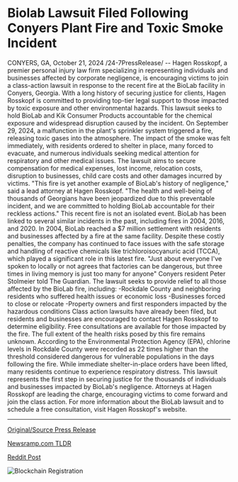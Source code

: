 # Biolab Lawsuit Filed Following Conyers Plant Fire and Toxic Smoke Incident

CONYERS, GA, October 21, 2024 /24-7PressRelease/ -- Hagen Rosskopf, a premier personal injury law firm specializing in representing individuals and businesses affected by corporate negligence, is encouraging victims to join a class-action lawsuit in response to the recent fire at the BioLab facility in Conyers, Georgia. With a long history of securing justice for clients, Hagen Rosskopf is committed to providing top-tier legal support to those impacted by toxic exposure and other environmental hazards. This lawsuit seeks to hold BioLab and Kik Consumer Products accountable for the chemical exposure and widespread disruption caused by the incident.  On September 29, 2024, a malfunction in the plant's sprinkler system triggered a fire, releasing toxic gases into the atmosphere. The impact of the smoke was felt immediately, with residents ordered to shelter in place, many forced to evacuate, and numerous individuals seeking medical attention for respiratory and other medical issues. The lawsuit aims to secure compensation for medical expenses, lost income, relocation costs, disruption to businesses, child care costs and other damages incurred by victims.  "This fire is yet another example of BioLab's history of negligence," said a lead attorney at Hagen Rosskopf. "The health and well-being of thousands of Georgians have been jeopardized due to this preventable incident, and we are committed to holding BioLab accountable for their reckless actions."  This recent fire is not an isolated event. BioLab has been linked to several similar incidents in the past, including fires in 2004, 2016, and 2020. In 2004, BioLab reached a $7 million settlement with residents and businesses affected by a fire at the same facility. Despite these costly penalties, the company has continued to face issues with the safe storage and handling of reactive chemicals like trichloroisocyanuric acid (TCCA), which played a significant role in this latest fire.  "Just about everyone I've spoken to locally or not agrees that factories can be dangerous, but three times in living memory is just too many for anyone" Conyers resident Peter Stolmeier told The Guardian.  The lawsuit seeks to provide relief to all those affected by the BioLab fire, including: -Rockdale County and neighboring residents who suffered health issues or economic loss -Businesses forced to close or relocate -Property owners and first responders impacted by the hazardous conditions Class action lawsuits have already been filed, but residents and businesses are encouraged to contact Hagen Rosskopf to determine eligibility. Free consultations are available for those impacted by the fire.  The full extent of the health risks posed by this fire remains unknown. According to the Environmental Protection Agency (EPA), chlorine levels in Rockdale County were recorded as 22 times higher than the threshold considered dangerous for vulnerable populations in the days following the fire. While immediate shelter-in-place orders have been lifted, many residents continue to experience respiratory distress.  This lawsuit represents the first step in securing justice for the thousands of individuals and businesses impacted by BioLab's negligence. Attorneys at Hagen Rosskopf are leading the charge, encouraging victims to come forward and join the class action.  For more information about the BioLab lawsuit and to schedule a free consultation, visit Hagen Rosskopf's website. 

---

[Original/Source Press Release](https://www.24-7pressrelease.com/press-release/515397/biolab-lawsuit-filed-following-conyers-plant-fire-and-toxic-smoke-incident)
                    

[Newsramp.com TLDR](https://newsramp.com/curated-news/premier-law-firm-encourages-victims-to-join-class-action-lawsuit-against-biolab-for-recent-fire/41a6004472189bd3f635b51b9af09373) 

 



[Reddit Post](https://www.reddit.com/r/newsramp/comments/1g91dgd/premier_law_firm_encourages_victims_to_join/) 



![Blockchain Registration](https://cdn.newsramp.app/24-7PressRelease/qrcode/2410/21/wamcVI41.webp)
